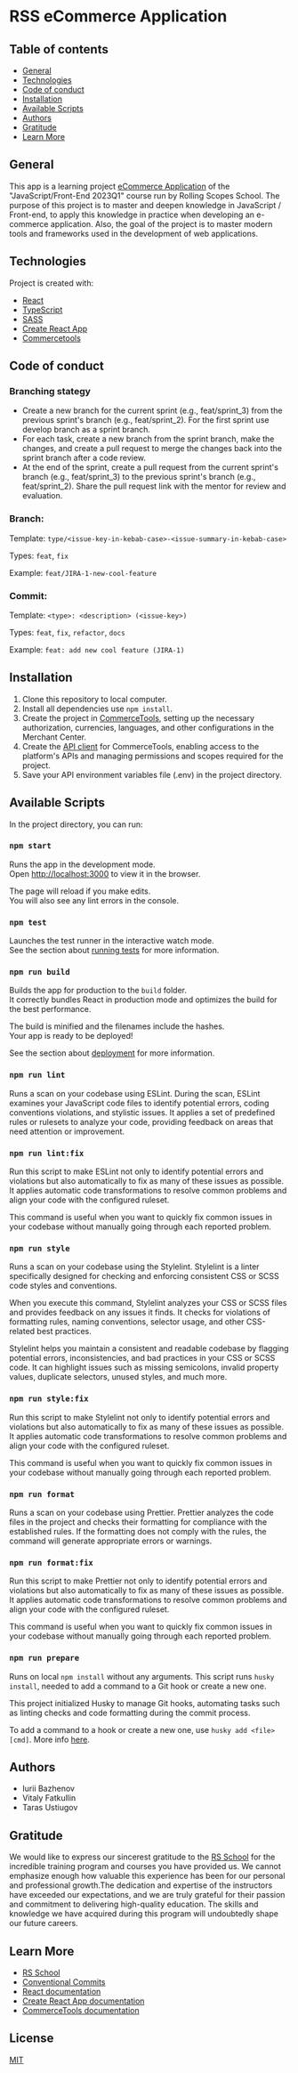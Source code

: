 # RSS eCommerce Application

## Table of contents
- [General](#general)
- [Technologies](#technologies)
- [Code of conduct](#code-of-conduct)
- [Installation](#installation)
- [Available Scripts](#available-scripts)
- [Authors](#authors)
- [Gratitude](#gratitude)
- [Learn More](#learn-more)

## General
This app is a learning project [eCommerce Application](https://github.com/rolling-scopes-school/tasks/tree/master/tasks/eCommerce-Application) of the "JavaScript/Front-End 2023Q1" course run by Rolling Scopes School. The purpose of this project is to master and deepen knowledge in JavaScript / Front-end, to apply this knowledge in practice when developing an e-commerce application. Also, the goal of the project is to master modern tools and frameworks used in the development of web applications.

## Technologies
Project is created with:
* [React](https://react.dev/)
* [TypeScript](https://www.typescriptlang.org/)
* [SASS](https://sass-lang.com/)
* [Create React App](https://create-react-app.dev/)
* [Commercetools](https://commercetools.com/)

## Code of conduct
### Branching stategy
* Create a new branch for the current sprint (e.g., feat/sprint_3) from the previous sprint's branch (e.g., feat/sprint_2). For the first sprint use develop branch as a sprint branch.
* For each task, create a new branch from the sprint branch, make the changes, and create a pull request to merge the changes back into the sprint branch after a code review.
* At the end of the sprint, create a pull request from the current sprint's branch (e.g., feat/sprint_3) to the previous sprint's branch (e.g., feat/sprint_2).
Share the pull request link with the mentor for review and evaluation.

### Branch: 
Template: `type/<issue-key-in-kebab-case>-<issue-summary-in-kebab-case>`

Types: `feat`, `fix`

Example: `feat/JIRA-1-new-cool-feature`

### Commit: 
Template: `<type>: <description> (<issue-key>)`

Types: `feat`, `fix`, `refactor`, `docs`

Example: `feat: add new cool feature (JIRA-1)`

## Installation
1. Clone this repository to local computer.
2. Install all dependencies use `npm install`.
3. Create the project in [CommerceTools](https://commercetools.com), setting up the necessary authorization, currencies, languages, and other configurations in the Merchant Center.
4. Create the [API client](https://docs.commercetools.com/getting-started/create-api-client) for CommerceTools, enabling access to the platform's APIs and managing permissions and scopes required for the project.
5. Save your API environment variables file (.env) in the project directory.

## Available Scripts

In the project directory, you can run:

### `npm start`

Runs the app in the development mode.\
Open [http://localhost:3000](http://localhost:3000) to view it in the browser.

The page will reload if you make edits.\
You will also see any lint errors in the console.

### `npm test`

Launches the test runner in the interactive watch mode.\
See the section about [running tests](https://facebook.github.io/create-react-app/docs/running-tests) for more information.

### `npm run build`

Builds the app for production to the `build` folder.\
It correctly bundles React in production mode and optimizes the build for the best performance.

The build is minified and the filenames include the hashes.\
Your app is ready to be deployed!

See the section about [deployment](https://facebook.github.io/create-react-app/docs/deployment) for more information.

### `npm run lint`

Runs a scan on your codebase using ESLint. During the scan, ESLint examines your JavaScript code files to identify potential errors, coding conventions violations, and stylistic issues. It applies a set of predefined rules or rulesets to analyze your code, providing feedback on areas that need attention or improvement.

### `npm run lint:fix`

Run this script to make ESLint not only to identify potential errors and violations but also automatically to fix as many of these issues as possible. It applies automatic code transformations to resolve common problems and align your code with the configured ruleset.

This command is useful when you want to quickly fix common issues in your codebase without manually going through each reported problem.

### `npm run style`

Runs a scan on your codebase using the Stylelint. Stylelint is a linter specifically designed for checking and enforcing consistent CSS or SCSS code styles and conventions.

When you execute this command, Stylelint analyzes your CSS or SCSS files and provides feedback on any issues it finds. It checks for violations of formatting rules, naming conventions, selector usage, and other CSS-related best practices. 

Stylelint helps you maintain a consistent and readable codebase by flagging potential errors, inconsistencies, and bad practices in your CSS or SCSS code. It can highlight issues such as missing semicolons, invalid property values, duplicate selectors, unused styles, and much more.

### `npm run style:fix`

Run this script to make Stylelint not only to identify potential errors and violations but also automatically to fix as many of these issues as possible. It applies automatic code transformations to resolve common problems and align your code with the configured ruleset.

This command is useful when you want to quickly fix common issues in your codebase without manually going through each reported problem.

### `npm run format`

Runs a scan on your codebase using Prettier. Prettier analyzes the code files in the project and checks their formatting for compliance with the established rules. If the formatting does not comply with the rules, the command will generate appropriate errors or warnings.

### `npm run format:fix`

Run this script to make Prettier not only to identify potential errors and violations but also automatically to fix as many of these issues as possible. It applies automatic code transformations to resolve common problems and align your code with the configured ruleset.

This command is useful when you want to quickly fix common issues in your codebase without manually going through each reported problem.

### `npm run prepare`

Runs on local `npm install` without any arguments. This script runs `husky install`, needed to add a command to a Git hook or create a new one.

This project initialized Husky to manage Git hooks, automating tasks such as linting checks and code formatting during the commit process.

To add a command to a hook or create a new one, use `husky add <file> [cmd]`. More info [here](https://typicode.github.io/husky/getting-started.html#create-a-hook).


## Authors
* Iurii Bazhenov
* Vitaly Fatkullin
* Taras Ustiugov

## Gratitude
We would like to express our sincerest gratitude to the [RS School](https://rs.school/) for the incredible training program and courses you have provided us. We cannot emphasize enough how valuable this experience has been for our personal and professional growth.The dedication and expertise of the instructors have exceeded our expectations, and we are truly grateful for their passion and commitment to delivering high-quality education. The skills and knowledge we have acquired during this program will undoubtedly shape our future careers.

## Learn More
* [RS School](https://rs.school/)
* [Conventional Commits](https://www.conventionalcommits.org/)
* [React documentation](https://react.dev/)
* [Create React App documentation](https://facebook.github.io/create-react-app/docs/getting-started)
* [CommerceTools documentation](https://docs.commercetools.com/docs/)

## License
[MIT](./LICENSE)
